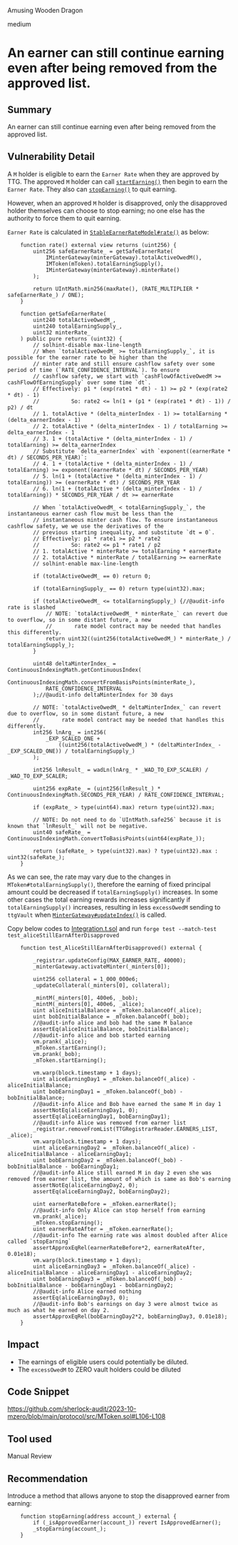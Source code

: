 Amusing Wooden Dragon

medium

# An earner can still continue earning even after being removed from the approved list.

## Summary
An earner can still continue earning even after being removed from the approved list.

## Vulnerability Detail
A `M` holder is eligible to earn the `Earner Rate` when they are approved by TTG.  The approved `M` holder can call [`startEarning()`](https://github.com/sherlock-audit/2023-10-mzero/blob/main/protocol/src/MToken.sol#L100-L103) then begin to earn the `Earner Rate`. They also can [`stopEarning()`](https://github.com/sherlock-audit/2023-10-mzero/blob/main/protocol/src/MToken.sol#L106-L108) to quit earning. 

However, when an approved `M` holder is disapproved, only the disapproved holder themselves can choose to stop earning; no one else has the authority to force them to quit earning.

`Earner Rate` is calculated in [`StableEarnerRateModel#rate()`](https://github.com/sherlock-audit/2023-10-mzero/blob/main/protocol/src/rateModels/StableEarnerRateModel.sol) as below:
```solidity
    function rate() external view returns (uint256) {
        uint256 safeEarnerRate_ = getSafeEarnerRate(
            IMinterGateway(minterGateway).totalActiveOwedM(),
            IMToken(mToken).totalEarningSupply(),
            IMinterGateway(minterGateway).minterRate()
        );

        return UIntMath.min256(maxRate(), (RATE_MULTIPLIER * safeEarnerRate_) / ONE);
    }

    function getSafeEarnerRate(
        uint240 totalActiveOwedM_,
        uint240 totalEarningSupply_,
        uint32 minterRate_
    ) public pure returns (uint32) {
        // solhint-disable max-line-length
        // When `totalActiveOwedM_ >= totalEarningSupply_`, it is possible for the earner rate to be higher than the
        // minter rate and still ensure cashflow safety over some period of time (`RATE_CONFIDENCE_INTERVAL`). To ensure
        // cashflow safety, we start with `cashFlowOfActiveOwedM >= cashFlowOfEarningSupply` over some time `dt`.
        // Effectively: p1 * (exp(rate1 * dt) - 1) >= p2 * (exp(rate2 * dt) - 1)
        //          So: rate2 <= ln(1 + (p1 * (exp(rate1 * dt) - 1)) / p2) / dt
        // 1. totalActive * (delta_minterIndex - 1) >= totalEarning * (delta_earnerIndex - 1)
        // 2. totalActive * (delta_minterIndex - 1) / totalEarning >= delta_earnerIndex - 1
        // 3. 1 + (totalActive * (delta_minterIndex - 1) / totalEarning) >= delta_earnerIndex
        // Substitute `delta_earnerIndex` with `exponent((earnerRate * dt) / SECONDS_PER_YEAR)`:
        // 4. 1 + (totalActive * (delta_minterIndex - 1) / totalEarning) >= exponent((earnerRate * dt) / SECONDS_PER_YEAR)
        // 5. ln(1 + (totalActive * (delta_minterIndex - 1) / totalEarning)) >= (earnerRate * dt) / SECONDS_PER_YEAR
        // 6. ln(1 + (totalActive * (delta_minterIndex - 1) / totalEarning)) * SECONDS_PER_YEAR / dt >= earnerRate

        // When `totalActiveOwedM_ < totalEarningSupply_`, the instantaneous earner cash flow must be less than the
        // instantaneous minter cash flow. To ensure instantaneous cashflow safety, we we use the derivatives of the
        // previous starting inequality, and substitute `dt = 0`.
        // Effectively: p1 * rate1 >= p2 * rate2
        //          So: rate2 <= p1 * rate1 / p2
        // 1. totalActive * minterRate >= totalEarning * earnerRate
        // 2. totalActive * minterRate / totalEarning >= earnerRate
        // solhint-enable max-line-length

        if (totalActiveOwedM_ == 0) return 0;

        if (totalEarningSupply_ == 0) return type(uint32).max;

        if (totalActiveOwedM_ <= totalEarningSupply_) {//@audit-info rate is slashed
            // NOTE: `totalActiveOwedM_ * minterRate_` can revert due to overflow, so in some distant future, a new
            //       rate model contract may be needed that handles this differently.
            return uint32((uint256(totalActiveOwedM_) * minterRate_) / totalEarningSupply_);
        }

        uint48 deltaMinterIndex_ = ContinuousIndexingMath.getContinuousIndex(
            ContinuousIndexingMath.convertFromBasisPoints(minterRate_),
            RATE_CONFIDENCE_INTERVAL
        );//@audit-info deltaMinterIndex for 30 days

        // NOTE: `totalActiveOwedM_ * deltaMinterIndex_` can revert due to overflow, so in some distant future, a new
        //       rate model contract may be needed that handles this differently.
        int256 lnArg_ = int256(
            _EXP_SCALED_ONE +
                ((uint256(totalActiveOwedM_) * (deltaMinterIndex_ - _EXP_SCALED_ONE)) / totalEarningSupply_)
        );

        int256 lnResult_ = wadLn(lnArg_ * _WAD_TO_EXP_SCALER) / _WAD_TO_EXP_SCALER;

        uint256 expRate_ = (uint256(lnResult_) * ContinuousIndexingMath.SECONDS_PER_YEAR) / RATE_CONFIDENCE_INTERVAL;

        if (expRate_ > type(uint64).max) return type(uint32).max;

        // NOTE: Do not need to do `UIntMath.safe256` because it is known that `lnResult_` will not be negative.
        uint40 safeRate_ = ContinuousIndexingMath.convertToBasisPoints(uint64(expRate_));

        return (safeRate_ > type(uint32).max) ? type(uint32).max : uint32(safeRate_);
    }
```
As we can see, the rate may vary due to the changes in `MToken#totalEarningSupply()`, therefore the earning of fixed principal amount could be decreased if `totalEarningSupply()` increases.  In some other cases the total earning rewards increases significantly if `totalEarningSupply()` increases, resulting in less `excessOwedM` sending to `ttgVault` when [`MinterGateway#updateIndex()`](https://github.com/sherlock-audit/2023-10-mzero/blob/main/protocol/src/MinterGateway.sol#L432-L449) is called.

Copy below codes to [Integration.t.sol](https://github.com/sherlock-audit/2023-10-mzero/blob/main/protocol/test/integration/Integration.t.sol) and run `forge test --match-test test_aliceStillEarnAfterDisapproved`
```solidity
    function test_AliceStillEarnAfterDisapproved() external {

        _registrar.updateConfig(MAX_EARNER_RATE, 40000);
        _minterGateway.activateMinter(_minters[0]);

        uint256 collateral = 1_000_000e6;
        _updateCollateral(_minters[0], collateral);

        _mintM(_minters[0], 400e6, _bob);
        _mintM(_minters[0], 400e6, _alice);
        uint aliceInitialBalance = _mToken.balanceOf(_alice);
        uint bobInitialBalance = _mToken.balanceOf(_bob);
        //@audit-info alice and bob had the same M balance
        assertEq(aliceInitialBalance, bobInitialBalance);
        //@audit-info alice and bob started earning
        vm.prank(_alice);
        _mToken.startEarning();
        vm.prank(_bob);
        _mToken.startEarning();

        vm.warp(block.timestamp + 1 days);
        uint aliceEarningDay1 = _mToken.balanceOf(_alice) - aliceInitialBalance;
        uint bobEarningDay1 = _mToken.balanceOf(_bob) - bobInitialBalance;
        //@audit-info Alice and Bob have earned the same M in day 1
        assertNotEq(aliceEarningDay1, 0);
        assertEq(aliceEarningDay1, bobEarningDay1);
        //@audit-info Alice was removed from earner list
        _registrar.removeFromList(TTGRegistrarReader.EARNERS_LIST, _alice);
        vm.warp(block.timestamp + 1 days);
        uint aliceEarningDay2 = _mToken.balanceOf(_alice) - aliceInitialBalance - aliceEarningDay1;
        uint bobEarningDay2 = _mToken.balanceOf(_bob) - bobInitialBalance - bobEarningDay1;
        //@audit-info Alice still earned M in day 2 even she was removed from earner list, the amount of which is same as Bob's earning
        assertNotEq(aliceEarningDay2, 0);
        assertEq(aliceEarningDay2, bobEarningDay2);

        uint earnerRateBefore = _mToken.earnerRate();
        //@audit-info Only Alice can stop herself from earning
        vm.prank(_alice);
        _mToken.stopEarning();
        uint earnerRateAfter = _mToken.earnerRate();
        //@audit-info The earning rate was almost doubled after Alice called `stopEarning`
        assertApproxEqRel(earnerRateBefore*2, earnerRateAfter, 0.01e18);
        vm.warp(block.timestamp + 1 days);
        uint aliceEarningDay3 = _mToken.balanceOf(_alice) - aliceInitialBalance - aliceEarningDay1 - aliceEarningDay2;
        uint bobEarningDay3 = _mToken.balanceOf(_bob) - bobInitialBalance - bobEarningDay1 - bobEarningDay2;
        //@audit-info Alice earned nothing 
        assertEq(aliceEarningDay3, 0);
        //@audit-info Bob's earnings on day 3 were almost twice as much as what he earned on day 2.
        assertApproxEqRel(bobEarningDay2*2, bobEarningDay3, 0.01e18);
    }
```
## Impact
- The earnings of eligible users could potentially be diluted.
- The `excessOwedM` to ZERO vault holders could be diluted
## Code Snippet
https://github.com/sherlock-audit/2023-10-mzero/blob/main/protocol/src/MToken.sol#L106-L108

## Tool used

Manual Review

## Recommendation
Introduce a method that allows anyone to stop the disapproved earner from earning:
```solidity
    function stopEarning(address account_) external {
        if (_isApprovedEarner(account_)) revert IsApprovedEarner();
        _stopEarning(account_);
    }
```
